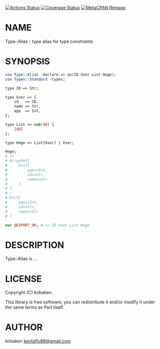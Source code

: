 [![Actions Status](https://github.com/kfly8/Type-Alias/actions/workflows/test.yml/badge.svg)](https://github.com/kfly8/Type-Alias/actions) [![Coverage Status](https://img.shields.io/coveralls/kfly8/Type-Alias/main.svg?style=flat)](https://coveralls.io/r/kfly8/Type-Alias?branch=main) [![MetaCPAN Release](https://badge.fury.io/pl/Type-Alias.svg)](https://metacpan.org/release/Type-Alias)
# NAME

Type::Alias - type alias for type constraints

# SYNOPSIS

```perl
use Type::Alias -declare => qw(ID User List Hoge);
use Types::Standard -types;

type ID => Str;

type User => {
    id   => ID,
    name => Str,
    age  => Int,
};

type List => sub($R) {
    [$R]
};

type Hoge => List[User] | User;

Hoge;
# =>
# ArrayRef[
#     Dict[
#         age=>Int,
#         id=>Str,
#         name=>Str
#     ]
# ]
# |
# Dict[
#     age=>Int,
#     id=>Str,
#     name=>Str
# ]

our @EXPORT_OK; # => ID User List Hoge
```

# DESCRIPTION

Type::Alias is ...

# LICENSE

Copyright (C) kobaken.

This library is free software; you can redistribute it and/or modify
it under the same terms as Perl itself.

# AUTHOR

kobaken <kentafly88@gmail.com>
